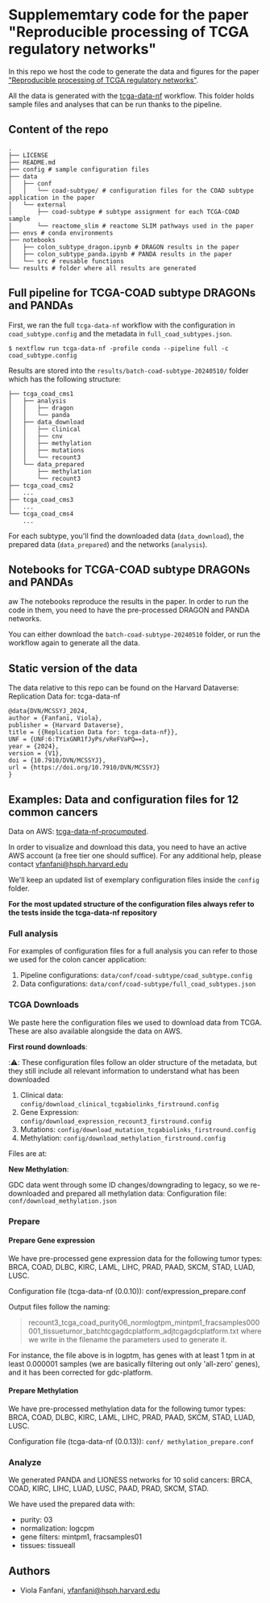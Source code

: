 # Supplememtary code for the paper "Reproducible processing of TCGA regulatory networks"


In this repo we host the code to generate the data and figures for the paper
["Reproducible processing of TCGA regulatory networks"](https://www.biorxiv.org/content/10.1101/2024.11.05.622163v1). 

All the data is generated with the [tcga-data-nf](https://github.com/QuackenbushLab/tcga-data-nf) workflow. This folder holds sample files and analyses that can be
run thanks to the pipeline. 

## Content of the repo


```
.
├── LICENSE
├── README.md
├── config # sample configuration files
├── data
│   ├── conf
│   │   └── coad-subtype/ # configuration files for the COAD subtype application in the paper
│   └── external
│       ├── coad-subtype # subtype assignment for each TCGA-COAD sample
│       └── reactome_slim # reactome SLIM pathways used in the paper
├── envs # conda environments
├── notebooks
│   ├── colon_subtype_dragon.ipynb # DRAGON results in the paper
│   ├── colon_subtype_panda.ipynb # PANDA results in the paper
│   └── src # reusable functions
└── results # folder where all results are generated
```

## Full pipeline for TCGA-COAD subtype DRAGONs and PANDAs

First, we ran the full `tcga-data-nf` workflow with the configuration in 
`coad_subtype.config` and the metadata in  `full_coad_subtypes.json`.

```
$ nextflow run tcga-data-nf -profile conda --pipeline full -c coad_subtype.config
```

Results are stored into the `results/batch-coad-subtype-20240510/` folder which has the following structure:

```
├── tcga_coad_cms1
│   ├── analysis
│   │   ├── dragon
│   │   └── panda
│   ├── data_download
│   │   ├── clinical
│   │   ├── cnv
│   │   ├── methylation
│   │   ├── mutations
│   │   └── recount3
│   └── data_prepared
│       ├── methylation
│       └── recount3
├── tcga_coad_cms2
│   ...
├── tcga_coad_cms3
│   ...
└── tcga_coad_cms4
    ...
```

For each subtype, you'll find the downloaded data (`data_download`), the prepared data (`data_prepared`) and the
networks (`analysis`).

## Notebooks for TCGA-COAD subtype DRAGONs and PANDAs
aw
The notebooks reproduce the results in the paper. In order to run the code in them, you need to have the pre-processed
DRAGON and PANDA networks. 

You can either download the `batch-coad-subtype-20240510` folder, or run the workflow again to generate all the data. 

## Static version of the data

The data relative to this repo can be found on the 
Harvard Dataverse: Replication Data for: tcga-data-nf

```
@data{DVN/MCSSYJ_2024,
author = {Fanfani, Viola},
publisher = {Harvard Dataverse},
title = {{Replication Data for: tcga-data-nf}},
UNF = {UNF:6:TYixGNR1fJyPs/vReFVaPQ==},
year = {2024},
version = {V1},
doi = {10.7910/DVN/MCSSYJ},
url = {https://doi.org/10.7910/DVN/MCSSYJ}
}
```

## Examples: Data and configuration files for 12 common cancers

Data on AWS:
[tcga-data-nf-procumputed](https://us-east-2.console.aws.amazon.com/s3/buckets/tcga-data-nf-precomputed?region=us-east-2&bucketType=general&tab=objects).

In order to visualize and download this data, you need to have an active AWS account (a free tier one should suffice). 
For any additional help, please contact vfanfani@hsph.harvard.edu


We'll keep an updated list of exemplary configuration files inside the `config` folder.

**For the most updated structure of the configuration files always refer to the tests inside the tcga-data-nf repository**

### Full analysis

For examples of configuration files for a full analysis you can refer to those we used for the colon cancer application:  
1. Pipeline configurations: `data/conf/coad-subtype/coad_subtype.config`
2. Data configurations: `data/conf/coad-subtype/full_coad_subtypes.json`

### TCGA Downloads

We paste here the configuration files we used to download data from TCGA. These are also available alongside the data on
AWS.

**First round downloads**:

::warning:: These configuration files follow an older structure of the metadata, but they still include all relevant
information to understand what has been downloaded

1. Clinical data:  `config/download_clinical_tcgabiolinks_firstround.config`
2. Gene Expression: `config/download_expression_recount3_firstround.config`
3. Mutations: `config/download_mutation_tcgabiolinks_firstround.config`
4. Methylation: `config/download_methylation_firstround.config`

Files are at: 

**New Methylation**:

GDC data went through some ID changes/downgrading to legacy, so we re-downloaded and prepared all methylation data:
Configuration file: `conf/download_methylation.json`


### Prepare

#### Prepare Gene expression

We have pre-processed gene expression data for the following tumor types: BRCA, COAD, DLBC, KIRC, LAML, LIHC, PRAD, PAAD,
SKCM, STAD, LUAD, LUSC.

Configuration file (tcga-data-nf (0.0.10)): conf/expression_prepare.conf


Output files follow the naming:

> recount3_tcga_coad_purity06_normlogtpm_mintpm1_fracsamples000001_tissuetumor_batchtcgagdcplatform_adjtcgagdcplatform.txt
 where we write in the filename the parameters used to generate it. 

For instance, the file above is in logptm, has genes with at least 1 tpm in at least 0.000001 samples (we are basically
filtering out only 'all-zero' genes), and it has been corrected for gdc-platform.


#### Prepare Methylation

We have pre-processed methylation data for the following tumor types: BRCA, COAD, DLBC, KIRC, LAML, LIHC, PRAD, PAAD,
SKCM, STAD, LUAD, LUSC.

Configuration file (tcga-data-nf (0.0.13)): `conf/ methylation_prepare.conf`


### Analyze

We generated PANDA and LIONESS networks for 10 solid cancers: BRCA, COAD, KIRC, LIHC, LUAD, LUSC, PAAD, PRAD, SKCM,
STAD. 

We have used the prepared data with: 
- purity: 03
- normalization: logcpm
- gene filters: mintpm1, fracsamples01
- tissues: tissueall

## Authors

- Viola Fanfani, vfanfani@hsph.harvard.edu
